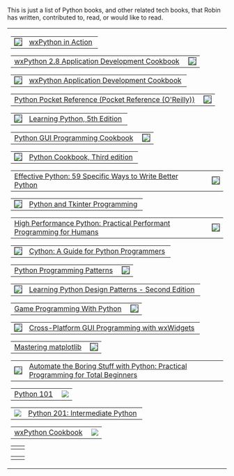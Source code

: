 <!--
.. title: wxPython Bookshelf
.. slug: bookshelf
.. date: 2017-07-16 22:17:23 UTC
.. tags: 
.. category: 
.. link: 
.. description: 
.. type: text
-->

This is just a list of Python books, and other related tech books, that
Robin has written, contributed to, read, or would like to read.


<table width="100%" cellspacing="0" cellpadding="8" style="marin:10px;"><tr><td>



<div align="left"><table><tr><td>
<a href="https://www.amazon.com/gp/product/1932394621/ref=as_li_ss_il?ie=UTF8&linkCode=li3&tag=wxpython-20&linkId=694ebf3bdd32e373117dbfeaa68afadc" target="_blank">
<img border="1" src="//ws-na.amazon-adsystem.com/widgets/q?_encoding=UTF8&ASIN=1932394621&Format=_SL250_&ID=AsinImage&MarketPlace=US&ServiceVersion=20070822&WS=1&tag=wxpython-20" ></a>
</td><td>
<a  href="https://www.amazon.com/gp/product/1932394621/ref=as_li_ss_tl?ie=UTF8&linkCode=ll1&tag=wxpython-20&linkId=a98e121e379b70ffa4cb1aed45e4351e">wxPython in Action</a>&nbsp;
</td></tr></table></div>


<div align="right"><table><tr><td>
<a  href="https://www.amazon.com/gp/product/1849511780/ref=as_li_tl?ie=UTF8&camp=1789&creative=9325&creativeASIN=1849511780&linkCode=as2&tag=wxpython-20&linkId=1a7e1dc2cde2586f9c92d17df56b7e5b">wxPython 2.8 Application Development Cookbook</a>&nbsp;
</td><td>
<a href="https://www.amazon.com/gp/product/1849511780/ref=as_li_ss_il?ie=UTF8&linkCode=li3&tag=wxpython-20&linkId=9e3f6bfcc4cfe44ad2aaa2c24718dcd3" target="_blank">
<img border="1" src="//ws-na.amazon-adsystem.com/widgets/q?_encoding=UTF8&ASIN=1849511780&Format=_SL250_&ID=AsinImage&MarketPlace=US&ServiceVersion=20070822&WS=1&tag=wxpython-20" >
</td></tr></table></div>



<div align="left"><table><tr><td>
<a href="https://www.amazon.com/gp/product/1785287737/ref=as_li_tl?ie=UTF8&camp=1789&creative=9325&creativeASIN=1785287737&linkCode=as2&tag=wxpython-20&linkId=07bd78a71114d58ac49e6d90669bb5f1">
<img border="1" src="//ws-na.amazon-adsystem.com/widgets/q?_encoding=UTF8&MarketPlace=US&ASIN=1785287737&ServiceVersion=20070822&ID=AsinImage&WS=1&Format=_SL250_&tag=wxpython-20" ></a>
</td><td>
<a  href="https://www.amazon.com/gp/product/1785287737/ref=as_li_tl?ie=UTF8&camp=1789&creative=9325&creativeASIN=1785287737&linkCode=as2&tag=wxpython-20&linkId=a1fc5f5e08dce0eec16d26a76aca3719">wxPython Application Development Cookbook</a>&nbsp;
</td></tr></table></div>


<div align="right"><table><tr><td>
<a  href="https://www.amazon.com/gp/product/1449357016/ref=as_li_tl?ie=UTF8&camp=1789&creative=9325&creativeASIN=1449357016&linkCode=as2&tag=wxpython-20&linkId=03e2d082fd23dcbdb0581a9119f42e44">Python Pocket Reference (Pocket Reference (O'Reilly))</a>&nbsp;
</td><td>
<a href="https://www.amazon.com/gp/product/1449357016/ref=as_li_tl?ie=UTF8&camp=1789&creative=9325&creativeASIN=1449357016&linkCode={{linkCode}}&tag=wxpython-20&linkId={{link_id}}">
<img border="1" src="//ws-na.amazon-adsystem.com/widgets/q?_encoding=UTF8&MarketPlace=US&ASIN=1449357016&ServiceVersion=20070822&ID=AsinImage&WS=1&Format=_SL250_&tag=wxpython-20" ></a>
</td></tr></table>


<div align="left"><table><tr><td>
<a href="https://www.amazon.com/gp/product/1449355730/ref=as_li_tl?ie=UTF8&camp=1789&creative=9325&creativeASIN=1449355730&linkCode=as2&tag=wxpython-20&linkId=6fb26dbf746e98fc57da98b33f6de82d">
<img border="1" src="//ws-na.amazon-adsystem.com/widgets/q?_encoding=UTF8&MarketPlace=US&ASIN=1449355730&ServiceVersion=20070822&ID=AsinImage&WS=1&Format=_SL250_&tag=wxpython-20" ></a>
</td><td>
<a  href="https://www.amazon.com/gp/product/1449355730/ref=as_li_tl?ie=UTF8&camp=1789&creative=9325&creativeASIN=1449355730&linkCode=as2&tag=wxpython-20&linkId=5a5aade43b53caaf7e741442cd372e1b">Learning Python, 5th Edition</a>&nbsp;
</td></tr></table></div>


<div align="right"><table><tr><td>
<a  href="https://www.amazon.com/gp/product/1785283758/ref=as_li_tl?ie=UTF8&camp=1789&creative=9325&creativeASIN=1785283758&linkCode=as2&tag=wxpython-20&linkId=52ccdfa290d298b0fc634000e09f2abd">Python GUI Programming Cookbook</a>&nbsp;
</td><td>
<a href="https://www.amazon.com/gp/product/1785283758/ref=as_li_tl?ie=UTF8&camp=1789&creative=9325&creativeASIN=1785283758&linkCode=as2&tag=wxpython-20&linkId=1f5b22c192b1c0f18d5ec26dac342ea4">
<img border="1" src="//ws-na.amazon-adsystem.com/widgets/q?_encoding=UTF8&MarketPlace=US&ASIN=1785283758&ServiceVersion=20070822&ID=AsinImage&WS=1&Format=_SL250_&tag=wxpython-20" ></a>
</td></tr></table></div>


<div align="left"><table><tr><td>
<a href="https://www.amazon.com/gp/product/1449340377/ref=as_li_tl?ie=UTF8&camp=1789&creative=9325&creativeASIN=1449340377&linkCode=as2&tag=wxpython-20&linkId=595623127fc2e7e79f741ab89e59b30e">
<img border="1" src="//ws-na.amazon-adsystem.com/widgets/q?_encoding=UTF8&MarketPlace=US&ASIN=1449340377&ServiceVersion=20070822&ID=AsinImage&WS=1&Format=_SL250_&tag=wxpython-20" ></a>
</td><td>
<a  href="https://www.amazon.com/gp/product/1449340377/ref=as_li_tl?ie=UTF8&camp=1789&creative=9325&creativeASIN=1449340377&linkCode=as2&tag=wxpython-20&linkId=225c0a3443849c1d98499dd0164749d5">Python Cookbook, Third edition</a>&nbsp;
</td></tr></table></div>


<div align="right"><table><tr><td>
<a  href="https://www.amazon.com/gp/product/0134034287/ref=as_li_tl?ie=UTF8&camp=1789&creative=9325&creativeASIN=0134034287&linkCode=as2&tag=wxpython-20&linkId=1f413afddaa98f68ce94aa2852b6aa8d">Effective Python: 59 Specific Ways to Write Better Python</a>&nbsp;
</td><td>
<a href="https://www.amazon.com/gp/product/0134034287/ref=as_li_tl?ie=UTF8&camp=1789&creative=9325&creativeASIN=0134034287&linkCode=as2&tag=wxpython-20&linkId=6a7c441ead49477b7606bd273118fdff">
<img border="1" src="//ws-na.amazon-adsystem.com/widgets/q?_encoding=UTF8&MarketPlace=US&ASIN=0134034287&ServiceVersion=20070822&ID=AsinImage&WS=1&Format=_SL250_&tag=wxpython-20" ></a>
</td></tr></table></div>


<div align="left"><table><tr><td>
<a href="https://www.amazon.com/gp/product/1884777813/ref=as_li_tl?ie=UTF8&camp=1789&creative=9325&creativeASIN=1884777813&linkCode=as2&tag=wxpython-20&linkId=75088e115962ddbf1dede08757d34760">
<img border="1" src="//ws-na.amazon-adsystem.com/widgets/q?_encoding=UTF8&MarketPlace=US&ASIN=1884777813&ServiceVersion=20070822&ID=AsinImage&WS=1&Format=_SL250_&tag=wxpython-20" ></a>
</td><td>
<a  href="https://www.amazon.com/gp/product/1884777813/ref=as_li_tl?ie=UTF8&camp=1789&creative=9325&creativeASIN=1884777813&linkCode=as2&tag=wxpython-20&linkId=b1fe69065b5f51059ba475a5bc564b27">Python and Tkinter Programming</a>&nbsp;
</td></tr></table></div>


<div align="right"><table><tr><td>
<a  href="https://www.amazon.com/gp/product/1449361595/ref=as_li_tl?ie=UTF8&camp=1789&creative=9325&creativeASIN=1449361595&linkCode=as2&tag=wxpython-20&linkId=a4649cc24c8ea6ea9180cc704a67a0e2">High Performance Python: Practical Performant Programming for Humans</a>&nbsp;
</td><td>
<a href="https://www.amazon.com/gp/product/1449361595/ref=as_li_tl?ie=UTF8&camp=1789&creative=9325&creativeASIN=1449361595&linkCode=as2&tag=wxpython-20&linkId=9a228bbd1f37eeeb39ca47ec98885465">
<img border="1" src="//ws-na.amazon-adsystem.com/widgets/q?_encoding=UTF8&MarketPlace=US&ASIN=1449361595&ServiceVersion=20070822&ID=AsinImage&WS=1&Format=_SL250_&tag=wxpython-20" ></a>
</td></tr></table></div>


<div align="left"><table><tr><td>
<a href="https://www.amazon.com/gp/product/1491901551/ref=as_li_tl?ie=UTF8&camp=1789&creative=9325&creativeASIN=1491901551&linkCode=as2&tag=wxpython-20&linkId=69d6d30b0b03e6be70169e6f97ede8c2">
<img border="1" src="//ws-na.amazon-adsystem.com/widgets/q?_encoding=UTF8&MarketPlace=US&ASIN=1491901551&ServiceVersion=20070822&ID=AsinImage&WS=1&Format=_SL250_&tag=wxpython-20" ></a>
</td><td>
<a  href="https://www.amazon.com/gp/product/1491901551/ref=as_li_tl?ie=UTF8&camp=1789&creative=9325&creativeASIN=1491901551&linkCode=as2&tag=wxpython-20&linkId=c64934e472fff171a9a198b1195845c3">Cython: A Guide for Python Programmers</a>&nbsp;
</td></tr></table></div>


<div align="right"><table><tr><td>
<a  href="https://www.amazon.com/gp/product/0130409561/ref=as_li_tl?ie=UTF8&camp=1789&creative=9325&creativeASIN=0130409561&linkCode=as2&tag=wxpython-20&linkId=596356a417a25569c4bead2b47ccf691">Python Programming Patterns</a>&nbsp;
</td><td>
<a href="https://www.amazon.com/gp/product/0130409561/ref=as_li_tl?ie=UTF8&camp=1789&creative=9325&creativeASIN=0130409561&linkCode=as2&tag=wxpython-20&linkId=303b6c0e800e70b4455faf998ce9ddc8">
<img border="1" src="//ws-na.amazon-adsystem.com/widgets/q?_encoding=UTF8&MarketPlace=US&ASIN=0130409561&ServiceVersion=20070822&ID=AsinImage&WS=1&Format=_SL250_&tag=wxpython-20" ></a>
</td></tr></table></div>


<div align="left"><table><tr><td>
<a href="https://www.amazon.com/gp/product/1449340377/ref=as_li_tl?ie=UTF8&camp=1789&creative=9325&creativeASIN=1449340377&linkCode=as2&tag=wxpython-20&linkId=595623127fc2e7e79f741ab89e59b30e">
<img border="1" src="//ws-na.amazon-adsystem.com/widgets/q?_encoding=UTF8&MarketPlace=US&ASIN=1449340377&ServiceVersion=20070822&ID=AsinImage&WS=1&Format=_SL250_&tag=wxpython-20" ></a>
</td><td>
<a  href="https://www.amazon.com/gp/product/178588803X/ref=as_li_tl?ie=UTF8&camp=1789&creative=9325&creativeASIN=178588803X&linkCode=as2&tag=wxpython-20&linkId=458b0931eab96316cc3270272fff4e24">Learning Python Design Patterns - Second Edition</a>&nbsp;
</td></tr></table></div>


<div align="right"><table><tr><td>
<a  href="https://www.amazon.com/gp/product/1584502584/ref=as_li_tl?ie=UTF8&camp=1789&creative=9325&creativeASIN=1584502584&linkCode=as2&tag=wxpython-20&linkId=66c846ba8bc3870643216fa10e45b954">Game Programming With Python</a>&nbsp;
</td><td>
<a href="https://www.amazon.com/gp/product/1584502584/ref=as_li_tl?ie=UTF8&camp=1789&creative=9325&creativeASIN=1584502584&linkCode=as2&tag=wxpython-20&linkId=6d376a165520eab59847557db487734a">
<img border="1" src="//ws-na.amazon-adsystem.com/widgets/q?_encoding=UTF8&MarketPlace=US&ASIN=1584502584&ServiceVersion=20070822&ID=AsinImage&WS=1&Format=_SL250_&tag=wxpython-20" ></a>
</td></tr></table></div>


<div align="left"><table><tr><td>
<a href="https://www.amazon.com/gp/product/0131473816/ref=as_li_tl?ie=UTF8&camp=1789&creative=9325&creativeASIN=0131473816&linkCode={{linkCode}}&tag=wxpython-20&linkId={{link_id}}">
<img border="1" src="//ws-na.amazon-adsystem.com/widgets/q?_encoding=UTF8&MarketPlace=US&ASIN=0131473816&ServiceVersion=20070822&ID=AsinImage&WS=1&Format=_SL250_&tag=wxpython-20" ></a>
</td><td>
<a  href="https://www.amazon.com/gp/product/0131473816/ref=as_li_tl?ie=UTF8&camp=1789&creative=9325&creativeASIN=0131473816&linkCode={{linkCode}}&tag=wxpython-20&linkId={{link_id}}">Cross-Platform GUI Programming with wxWidgets</a>&nbsp;
</td></tr></table></div>


<div align="right"><table><tr><td>
<a  href="https://www.amazon.com/gp/product/1783987545/ref=as_li_tl?ie=UTF8&camp=1789&creative=9325&creativeASIN=1783987545&linkCode=as2&tag=wxpython-20&linkId=b1c0121502203525dd31220960970654">Mastering matplotlib</a>&nbsp;
</td><td>
<a href="https://www.amazon.com/gp/product/1783987545/ref=as_li_tl?ie=UTF8&camp=1789&creative=9325&creativeASIN=1783987545&linkCode=as2&tag=wxpython-20&linkId=71aa9dcb5154bb14f8b442126f5489b3">
<img border="1" src="//ws-na.amazon-adsystem.com/widgets/q?_encoding=UTF8&MarketPlace=US&ASIN=1783987545&ServiceVersion=20070822&ID=AsinImage&WS=1&Format=_SL250_&tag=wxpython-20" ></a>
</td></tr></table></div>


<div align="left"><table><tr><td>
<a href="https://www.amazon.com/gp/product/1593275994/ref=as_li_tl?ie=UTF8&camp=1789&creative=9325&creativeASIN=1593275994&linkCode=as2&tag=wxpython-20&linkId=5308b6d393c4bc3df1f0db6a7fe3c744">
<img border="1" src="//ws-na.amazon-adsystem.com/widgets/q?_encoding=UTF8&MarketPlace=US&ASIN=1593275994&ServiceVersion=20070822&ID=AsinImage&WS=1&Format=_SL250_&tag=wxpython-20" ></a>
</td><td>
<a  href="https://www.amazon.com/gp/product/1593275994/ref=as_li_tl?ie=UTF8&camp=1789&creative=9325&creativeASIN=1593275994&linkCode=as2&tag=wxpython-20&linkId=56a33c65d63533e8185d6581793bc2ef">Automate the Boring Stuff with Python: Practical Programming for Total Beginners</a>&nbsp;
</td></tr></table></div>


<div align="right"><table><tr><td>
<a  href="https://www.amazon.com/gp/product/0996062815/ref=as_li_tl?ie=UTF8&camp=1789&creative=9325&creativeASIN=0996062815&linkCode=as2&tag=wxpython-20&linkId=7a29068bd12aed211d9fdcc9e21744a0">Python 101</a>&nbsp;
</td><td>
<a href="https://www.amazon.com/gp/product/0996062815/ref=as_li_tl?ie=UTF8&camp=1789&creative=9325&creativeASIN=0996062815&linkCode=as2&tag=wxpython-20&linkId=6f3776ca5ad837d44279058efde5281b">
<img border="0" src="//ws-na.amazon-adsystem.com/widgets/q?_encoding=UTF8&MarketPlace=US&ASIN=0996062815&ServiceVersion=20070822&ID=AsinImage&WS=1&Format=_SL250_&tag=wxpython-20" ></a>
</td></tr></table></div>


<div align="left"><table><tr><td>
<a href="https://www.amazon.com/gp/product/B01LMUAYSO/ref=as_li_tl?ie=UTF8&camp=1789&creative=9325&creativeASIN=B01LMUAYSO&linkCode=as2&tag=wxpython-20&linkId=8ac13ee4a153a4a7f77e7d1405af78d6">
<img border="0" src="//ws-na.amazon-adsystem.com/widgets/q?_encoding=UTF8&MarketPlace=US&ASIN=B01LMUAYSO&ServiceVersion=20070822&ID=AsinImage&WS=1&Format=_SL250_&tag=wxpython-20" ></a>
</td><td>
<a  href="https://www.amazon.com/gp/product/B01LMUAYSO/ref=as_li_tl?ie=UTF8&camp=1789&creative=9325&creativeASIN=B01LMUAYSO&linkCode=as2&tag=wxpython-20&linkId=3410ace32528d209534192d9dabfd6a2">Python 201: Intermediate Python</a>&nbsp;
</td></tr></table></div>


<div align="right"><table><tr><td>
<a  href="https://www.amazon.com/gp/product/B01MZ4NGHS/ref=as_li_tl?ie=UTF8&camp=1789&creative=9325&creativeASIN=B01MZ4NGHS&linkCode=as2&tag=wxpython-20&linkId=3410ace32528d209534192d9dabfd6a2">wxPython Cookbook</a>&nbsp;
</td><td>
<a href="https://www.amazon.com/gp/product/B01MZ4NGHS/ref=as_li_tl?ie=UTF8&camp=1789&creative=9325&creativeASIN=B01MZ4NGHS&linkCode=as2&tag=wxpython-20&linkId=8ac13ee4a153a4a7f77e7d1405af78d6">
<img border="0" src="//ws-na.amazon-adsystem.com/widgets/q?_encoding=UTF8&MarketPlace=US&ASIN=B01MZ4NGHS&ServiceVersion=20070822&ID=AsinImage&WS=1&Format=_SL250_&tag=wxpython-20" ></a>
</td></tr></table></div>


<div align="left"><table><tr><td>
</td><td>
</td></tr></table></div>


<div align="right"><table><tr><td>
</td><td>
</td></tr></table></div>


